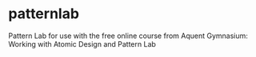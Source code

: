 # patternlab
Pattern Lab for use with the free online course from Aquent Gymnasium: Working with Atomic Design and Pattern Lab
